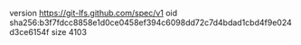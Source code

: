 version https://git-lfs.github.com/spec/v1
oid sha256:b3f7fdcc8858e1d0ce0458ef394c6098dd72c7d4bdad1cbd4f9e024d3ce6154f
size 4103
